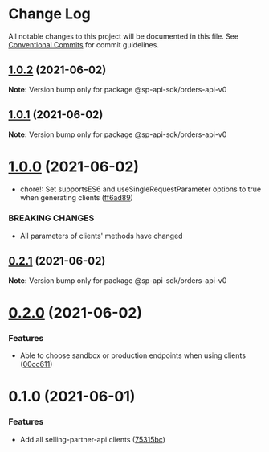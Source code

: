 # Change Log

All notable changes to this project will be documented in this file.
See [Conventional Commits](https://conventionalcommits.org) for commit guidelines.

## [1.0.2](https://github.com/bizon/selling-partner-api-sdk/compare/@sp-api-sdk/orders-api-v0@1.0.1...@sp-api-sdk/orders-api-v0@1.0.2) (2021-06-02)

**Note:** Version bump only for package @sp-api-sdk/orders-api-v0





## [1.0.1](https://github.com/bizon/selling-partner-api-sdk/compare/@sp-api-sdk/orders-api-v0@1.0.0...@sp-api-sdk/orders-api-v0@1.0.1) (2021-06-02)

**Note:** Version bump only for package @sp-api-sdk/orders-api-v0





# [1.0.0](https://github.com/bizon/selling-partner-api-sdk/compare/@sp-api-sdk/orders-api-v0@0.2.1...@sp-api-sdk/orders-api-v0@1.0.0) (2021-06-02)


* chore!: Set supportsES6 and useSingleRequestParameter options to true when generating clients ([ff6ad89](https://github.com/bizon/selling-partner-api-sdk/commit/ff6ad89b496dec81f0ce775a50f25615022fcfb2))


### BREAKING CHANGES

* All parameters of clients' methods have changed





## [0.2.1](https://github.com/bizon/selling-partner-api-sdk/compare/@sp-api-sdk/orders-api-v0@0.2.0...@sp-api-sdk/orders-api-v0@0.2.1) (2021-06-02)

**Note:** Version bump only for package @sp-api-sdk/orders-api-v0





# [0.2.0](https://github.com/bizon/selling-partner-api-sdk/compare/@sp-api-sdk/orders-api-v0@0.1.0...@sp-api-sdk/orders-api-v0@0.2.0) (2021-06-02)


### Features

* Able to choose sandbox or production endpoints when using clients ([00cc611](https://github.com/bizon/selling-partner-api-sdk/commit/00cc611bcaa6153606c8d918ad6946947d6a50de))





# 0.1.0 (2021-06-01)


### Features

* Add all selling-partner-api clients ([75315bc](https://github.com/bizon/selling-partner-api-sdk/commit/75315bc7681537a7803bf658e69b6bf7d4b6bbe2))
